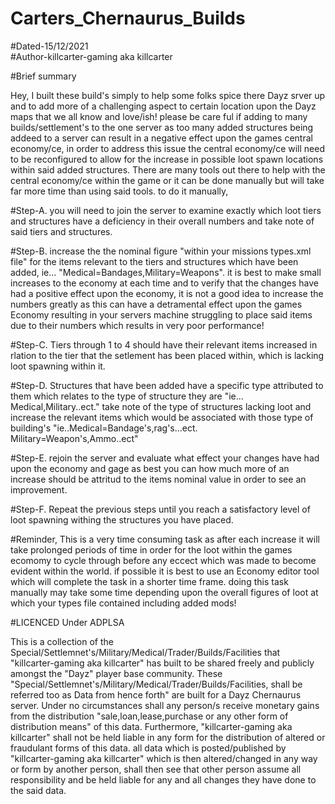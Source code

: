 # Carters_Chernaurus_Builds

#Dated-15/12/2021    
#Author-killcarter-gaming aka killcarter

#Brief summary

Hey,
I built these build's simply to help some folks spice there Dayz srver up and to add more of a challenging aspect to certain location upon the Dayz maps that we all know and love/ish!
please be care ful if adding to many builds/settlement's to the one server as too many added structures being addeed to a server can result in a negative effect upon the games central economy/ce, in order to address this issue the central economy/ce will need to be reconfigured to allow for the increase in possible loot spawn locations within said added structures.
There are many tools out there to help with the central economy/ce within the game or it can be done manually but will take far more time than using said tools. 
to do it manually, 

#Step-A. you will need to join the server to examine exactly which loot tiers and structures have a deficiency in their overall numbers and take note of said tiers and structures.

#Step-B. increase the the nominal figure "within your missions types.xml file" for the items relevant to the tiers and structures which have been added, ie... "Medical=Bandages,Military=Weapons". it is best to make small increases to the economy at each time and to verify that the changes have had a positive effect upon the economy, it is not a good idea to increase the numbers greatly as this can have a detramental effect upon the games Economy resulting in your servers machine struggling to place said items due to their numbers which results in very poor performance!

#Step-C. Tiers through 1 to 4 should have their relevant items increased in rlation to the tier that the setlement has been placed within, which is lacking loot spawning within it.

#Step-D. Structures that have been added have a specific type attributed to them which relates to the type of structure they are "ie... Medical,Military..ect." take note of the type of structures lacking loot and increase the relevant items which would be associated with those type of building's "ie..Medical=Bandage's,rag's...ect. Military=Weapon's,Ammo..ect"

#Step-E. rejoin the server and evaluate what effect your changes have had upon the economy and gage as best you can how much more of an increase should be attritud to the items nominal value in order to see an improvement.

#Step-F. Repeat the previous steps until you reach a satisfactory level of loot spawning withing the structures you have placed.

#Reminder,
This is a very time consuming task as after each increase it will take prolonged periods of time in order for the loot within the games ecomomy to cycle through before any eccect which was made to become evident within the world. if possible it is best to use an Economy editor tool which will complete the task in a shorter time frame. doing this task manually may take some time depending upon the overall figures of loot at which your types file contained including added mods! 


#LICENCED Under ADPLSA

 This is a collection of the Special/Settlemnet's/Military/Medical/Trader/Builds/Facilities that "killcarter-gaming aka killcarter" has built to be shared freely and publicly amongst the "Dayz" player base community.
 These "Special/Settlemnet's/Military/Medical/Trader/Builds/Facilities, shall be referred too as Data from hence forth" are built for a Dayz Chernaurus server.
 Under no circumstances shall any person/s receive monetary gains from the distribution "sale,loan,lease,purchase or any other form of distribution means" of this data.
 Furthermore, "killcarter-gaming aka killcarter" shall not be held liable in any form for the distribution of altered or fraudulant forms of this data.
 all data which is posted/published by "killcarter-gaming aka killcarter" which is then altered/changed in any way or form by another person,
 shall then see that other person assume all responsibility and be held liable for any and all changes they have done to the said data.
 

